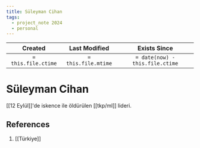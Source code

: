 ```yaml
---
title: Süleyman Cihan
tags:
  - project_note 2024
  - personal
---
```

|     Created      |  Last Modified   |       Exists Since        |
|:----------------:|:----------------:|:----------------:|
| `= this.file.ctime` | `= this.file.mtime` | `= date(now) - this.file.ctime`|

# Süleyman Cihan
[[12 Eylül]]'de iskence ile öldürülen [[tkp/ml]] lideri. 

## References
1. [[Türkiye]]